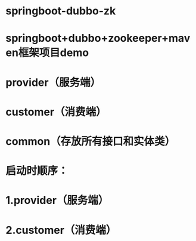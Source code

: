 # springboot-dubbo-zk
# springboot+dubbo+zookeeper+maven框架项目demo
# provider（服务端）
# customer（消费端）
# common（存放所有接口和实体类）

# 启动时顺序：
#     1.provider（服务端）
#     2.customer（消费端）
